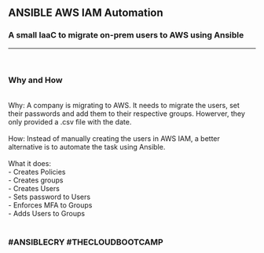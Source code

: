 ## ANSIBLE AWS IAM Automation

### A small IaaC to migrate on-prem users to AWS using Ansible
***
<br/>

### Why and How
<br/>
Why: A company is migrating to AWS. It needs to migrate the users, set their passwords and add them to their respective groups.
     Howerver, they only provided a .csv file with the date.
<br/><br/>
How: Instead of manually creating the users in AWS IAM, a better alternative is to automate the task using Ansible.
<br/><br/>
What it does:
<br/>  
- Creates Policies<br/>
- Creates groups<br/>
- Creates Users<br/>
- Sets password to Users<br/>
- Enforces MFA to Groups<br/>
- Adds Users to Groups<br/>

<br/>

### #ANSIBLECRY #THECLOUDBOOTCAMP
